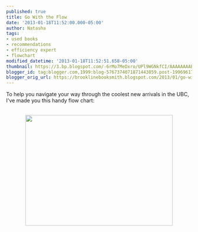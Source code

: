 ```yaml
---
published: true
title: Go With the Flow
date: '2013-01-18T11:52:00.000-05:00'
author: Natasha
tags:
- used books
- recommendations
- efficiency expert
- flowchart
modified_datetime: '2013-01-18T11:52:51.658-05:00'
thumbnail: https://3.bp.blogspot.com/-6rMo7MeDxro/UPl9WGNkfCI/AAAAAAAABGQ/eaWsdCOM71I/s72-c/Straight+Flowin'+(1).jpg
blogger_id: tag:blogger.com,1999:blog-5767374071871443859.post-1996961792498809536
blogger_orig_url: https://brooklinebooksmith.blogspot.com/2013/01/go-with-flow.html
---
```


To help you navigate your way through the coolest new arrivals in the UBC, I've made you this handy flow chart:<br /><br /><div class="separator" style="clear: both; text-align: center;"><a href="https://3.bp.blogspot.com/-6rMo7MeDxro/UPl9WGNkfCI/AAAAAAAABGQ/eaWsdCOM71I/s1600/Straight+Flowin'+(1).jpg" imageanchor="1" style="margin-left: 1em; margin-right: 1em;"><img border="0" height="300" src="https://3.bp.blogspot.com/-6rMo7MeDxro/UPl9WGNkfCI/AAAAAAAABGQ/eaWsdCOM71I/s400/Straight+Flowin'+(1).jpg" width="400" /></a></div><br />